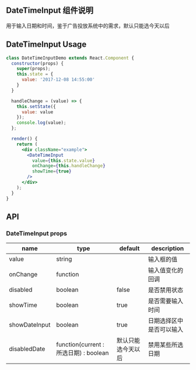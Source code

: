 ## DateTimeInput 组件说明
用于输入日期和时间，鉴于广告投放系统中的需求，默认只能选今天以后

## DateTimeInput Usage
```jsx
class DateTimeInputDemo extends React.Component {
  constructor(props) {
    super(props);
    this.state = {
      value: '2017-12-08 14:55:00'
    }
  }

  handleChange = (value) => {
    this.setState({
      value: value
    });
    console.log(value);
  };

  render() {
    return (
      <div className="example">
        <DateTimeInput
          value={this.state.value}
          onChange={this.handleChange}
          showTime={true}
        />
      </div>
    );
  }
}
```

## API

### DateTimeInput props
|name    | type   | default | description |
|--------|--------|---------|-------------|
|value | string |  | 输入框的值 |
|onChange | function |  | 输入值变化的回调 |
|disabled | boolean | false | 是否禁用状态 |
|showTime | boolean | true | 是否需要输入时间 |
|showDateInput | boolean | true | 日期选择区中是否可以输入 |
|disabledDate | function(current : 所选日期) : boolean | 默认只能选今天以后 | 禁用某些所选日期 |